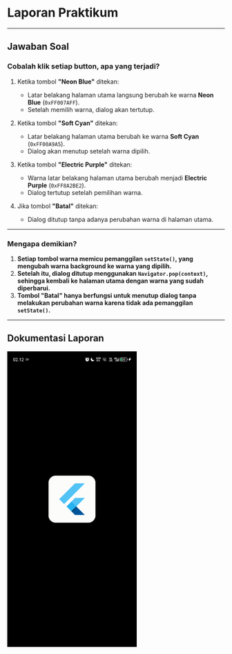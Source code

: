 # Laporan Praktikum

---

## Jawaban Soal

### **Cobalah klik setiap button, apa yang terjadi?**

1. Ketika tombol **"Neon Blue"** ditekan:

   - Latar belakang halaman utama langsung berubah ke warna **Neon Blue** (`0xFF007AFF`).
   - Setelah memilih warna, dialog akan tertutup.

2. Ketika tombol **"Soft Cyan"** ditekan:

   - Latar belakang halaman utama berubah ke warna **Soft Cyan** (`0xFF00A9A5`).
   - Dialog akan menutup setelah warna dipilih.

3. Ketika tombol **"Electric Purple"** ditekan:

   - Warna latar belakang halaman utama berubah menjadi **Electric Purple** (`0xFF8A2BE2`).
   - Dialog tertutup setelah pemilihan warna.

4. Jika tombol **"Batal"** ditekan:
   - Dialog ditutup tanpa adanya perubahan warna di halaman utama.

---

### **Mengapa demikian?**

1. **Setiap tombol warna memicu pemanggilan `setState()`, yang mengubah warna background ke warna yang dipilih.**
2. **Setelah itu, dialog ditutup menggunakan `Navigator.pop(context)`, sehingga kembali ke halaman utama dengan warna yang sudah diperbarui.**
3. **Tombol "Batal" hanya berfungsi untuk menutup dialog tanpa melakukan perubahan warna karena tidak ada pemanggilan `setState()`.**

---

## Dokumentasi Laporan

<img src= "./9.gif" width="300">
